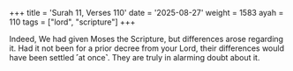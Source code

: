 +++
title = 'Surah 11, Verses 110'
date = '2025-08-27'
weight = 1583
ayah = 110
tags = ["lord", "scripture"]
+++

Indeed, We had given Moses the Scripture, but differences arose regarding it. Had it not been for a prior decree from your Lord, their differences would have been settled ˹at once˺. They are truly in alarming doubt about it.